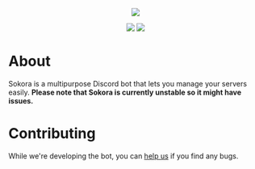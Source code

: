 <div align="center">
  <p>
    <img src="static/banner.png" />
  </p>
  <p>
    <a href="https://discord.gg/c6C25P4BuY"><img src="https://img.shields.io/discord/903852579837059113?color=5865F2&logo=discord&logoColor=white" /></a>
    <a href="https://ptb.discord.com/api/oauth2/authorize?client_id=873918300726394960&permissions=8&scope=bot%20applications.commands"><img src="https://img.shields.io/badge/bot-Invite%20the%20bot%20here!-blue" /></a>
  </p>
</div>

# About

Sokora is a multipurpose Discord bot that lets you manage your servers easily.
**Please note that Sokora is currently unstable so it might have issues.**

# Contributing

While we're developing the bot, you can [help us](CONTRIBUTING.MD) if you find any bugs.
